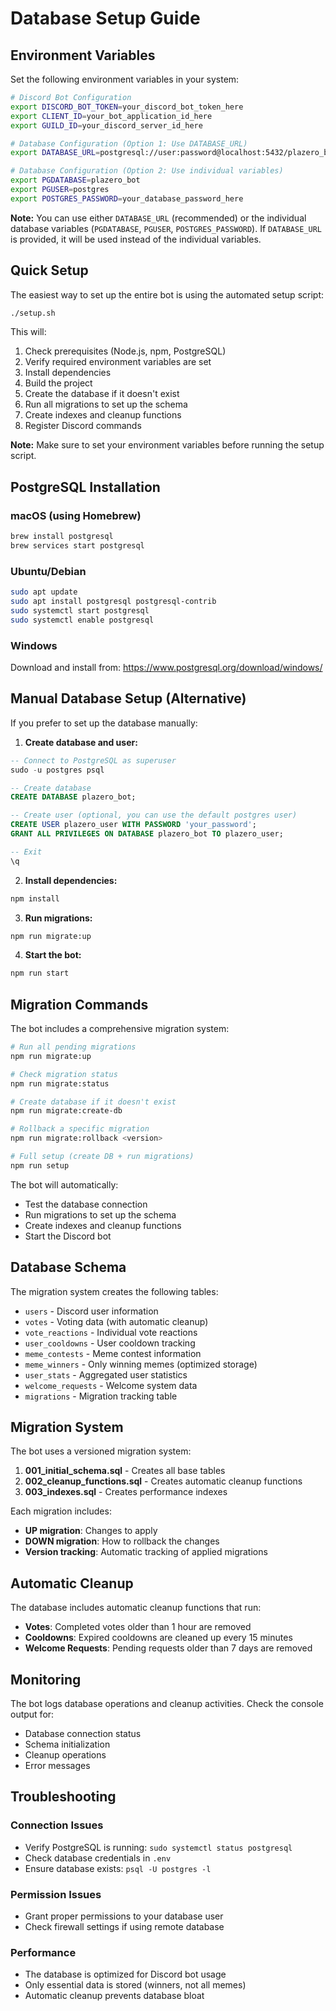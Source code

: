 # Database Setup Guide

## Environment Variables

Set the following environment variables in your system:

```bash
# Discord Bot Configuration
export DISCORD_BOT_TOKEN=your_discord_bot_token_here
export CLIENT_ID=your_bot_application_id_here
export GUILD_ID=your_discord_server_id_here

# Database Configuration (Option 1: Use DATABASE_URL)
export DATABASE_URL=postgresql://user:password@localhost:5432/plazero_bot

# Database Configuration (Option 2: Use individual variables)
export PGDATABASE=plazero_bot
export PGUSER=postgres
export POSTGRES_PASSWORD=your_database_password_here
```

**Note:** You can use either `DATABASE_URL` (recommended) or the individual database variables (`PGDATABASE`, `PGUSER`, `POSTGRES_PASSWORD`). If `DATABASE_URL` is provided, it will be used instead of the individual variables.

## Quick Setup

The easiest way to set up the entire bot is using the automated setup script:

```bash
./setup.sh
```

This will:

1. Check prerequisites (Node.js, npm, PostgreSQL)
2. Verify required environment variables are set
3. Install dependencies
4. Build the project
5. Create the database if it doesn't exist
6. Run all migrations to set up the schema
7. Create indexes and cleanup functions
8. Register Discord commands

**Note:** Make sure to set your environment variables before running the setup script.

## PostgreSQL Installation

### macOS (using Homebrew)

```bash
brew install postgresql
brew services start postgresql
```

### Ubuntu/Debian

```bash
sudo apt update
sudo apt install postgresql postgresql-contrib
sudo systemctl start postgresql
sudo systemctl enable postgresql
```

### Windows

Download and install from: https://www.postgresql.org/download/windows/

## Manual Database Setup (Alternative)

If you prefer to set up the database manually:

1. **Create database and user:**

```sql
-- Connect to PostgreSQL as superuser
sudo -u postgres psql

-- Create database
CREATE DATABASE plazero_bot;

-- Create user (optional, you can use the default postgres user)
CREATE USER plazero_user WITH PASSWORD 'your_password';
GRANT ALL PRIVILEGES ON DATABASE plazero_bot TO plazero_user;

-- Exit
\q
```

2. **Install dependencies:**

```bash
npm install
```

3. **Run migrations:**

```bash
npm run migrate:up
```

4. **Start the bot:**

```bash
npm run start
```

## Migration Commands

The bot includes a comprehensive migration system:

```bash
# Run all pending migrations
npm run migrate:up

# Check migration status
npm run migrate:status

# Create database if it doesn't exist
npm run migrate:create-db

# Rollback a specific migration
npm run migrate:rollback <version>

# Full setup (create DB + run migrations)
npm run setup
```

The bot will automatically:

-   Test the database connection
-   Run migrations to set up the schema
-   Create indexes and cleanup functions
-   Start the Discord bot

## Database Schema

The migration system creates the following tables:

-   `users` - Discord user information
-   `votes` - Voting data (with automatic cleanup)
-   `vote_reactions` - Individual vote reactions
-   `user_cooldowns` - User cooldown tracking
-   `meme_contests` - Meme contest information
-   `meme_winners` - Only winning memes (optimized storage)
-   `user_stats` - Aggregated user statistics
-   `welcome_requests` - Welcome system data
-   `migrations` - Migration tracking table

## Migration System

The bot uses a versioned migration system:

1. **001_initial_schema.sql** - Creates all base tables
2. **002_cleanup_functions.sql** - Creates automatic cleanup functions
3. **003_indexes.sql** - Creates performance indexes

Each migration includes:

-   **UP migration**: Changes to apply
-   **DOWN migration**: How to rollback the changes
-   **Version tracking**: Automatic tracking of applied migrations

## Automatic Cleanup

The database includes automatic cleanup functions that run:

-   **Votes**: Completed votes older than 1 hour are removed
-   **Cooldowns**: Expired cooldowns are cleaned up every 15 minutes
-   **Welcome Requests**: Pending requests older than 7 days are removed

## Monitoring

The bot logs database operations and cleanup activities. Check the console output for:

-   Database connection status
-   Schema initialization
-   Cleanup operations
-   Error messages

## Troubleshooting

### Connection Issues

-   Verify PostgreSQL is running: `sudo systemctl status postgresql`
-   Check database credentials in `.env`
-   Ensure database exists: `psql -U postgres -l`

### Permission Issues

-   Grant proper permissions to your database user
-   Check firewall settings if using remote database

### Performance

-   The database is optimized for Discord bot usage
-   Only essential data is stored (winners, not all memes)
-   Automatic cleanup prevents database bloat

